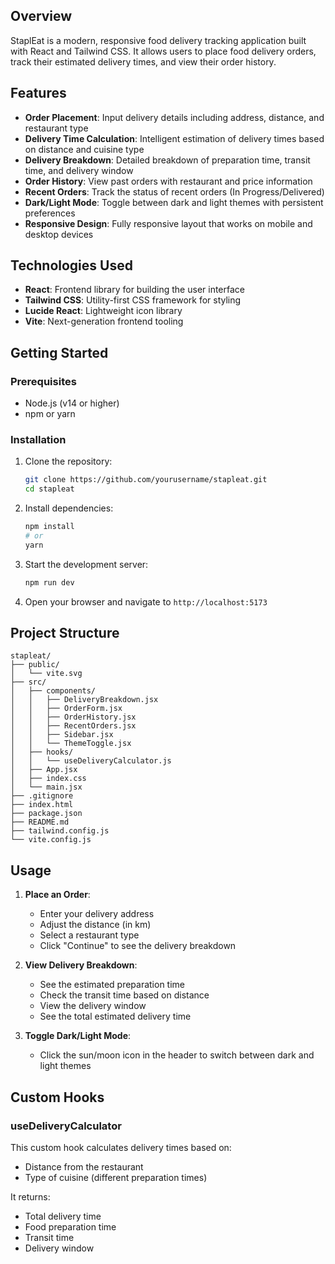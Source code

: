 ## Overview

StaplEat is a modern, responsive food delivery tracking application built with React and Tailwind CSS. It allows users to place food delivery orders, track their estimated delivery times, and view their order history.

## Features

- **Order Placement**: Input delivery details including address, distance, and restaurant type
- **Delivery Time Calculation**: Intelligent estimation of delivery times based on distance and cuisine type
- **Delivery Breakdown**: Detailed breakdown of preparation time, transit time, and delivery window
- **Order History**: View past orders with restaurant and price information
- **Recent Orders**: Track the status of recent orders (In Progress/Delivered)
- **Dark/Light Mode**: Toggle between dark and light themes with persistent preferences
- **Responsive Design**: Fully responsive layout that works on mobile and desktop devices

## Technologies Used

- **React**: Frontend library for building the user interface
- **Tailwind CSS**: Utility-first CSS framework for styling
- **Lucide React**: Lightweight icon library
- **Vite**: Next-generation frontend tooling

## Getting Started

### Prerequisites

- Node.js (v14 or higher)
- npm or yarn

### Installation

1. Clone the repository:
   ```bash
   git clone https://github.com/yourusername/stapleat.git
   cd stapleat
   ```

2. Install dependencies:
   ```bash
   npm install
   # or
   yarn
   ```

3. Start the development server:
   ```bash
   npm run dev
   ```

4. Open your browser and navigate to `http://localhost:5173`

## Project Structure

```
stapleat/
├── public/
│   └── vite.svg
├── src/
│   ├── components/
│   │   ├── DeliveryBreakdown.jsx
│   │   ├── OrderForm.jsx
│   │   ├── OrderHistory.jsx
│   │   ├── RecentOrders.jsx
│   │   ├── Sidebar.jsx
│   │   └── ThemeToggle.jsx
│   ├── hooks/
│   │   └── useDeliveryCalculator.js
│   ├── App.jsx
│   ├── index.css
│   └── main.jsx
├── .gitignore
├── index.html
├── package.json
├── README.md
├── tailwind.config.js
└── vite.config.js
```

## Usage

1. **Place an Order**:
   - Enter your delivery address
   - Adjust the distance (in km)
   - Select a restaurant type
   - Click "Continue" to see the delivery breakdown

2. **View Delivery Breakdown**:
   - See the estimated preparation time
   - Check the transit time based on distance
   - View the delivery window
   - See the total estimated delivery time

3. **Toggle Dark/Light Mode**:
   - Click the sun/moon icon in the header to switch between dark and light themes

## Custom Hooks

### useDeliveryCalculator

This custom hook calculates delivery times based on:
- Distance from the restaurant
- Type of cuisine (different preparation times)

It returns:
- Total delivery time
- Food preparation time
- Transit time
- Delivery window
